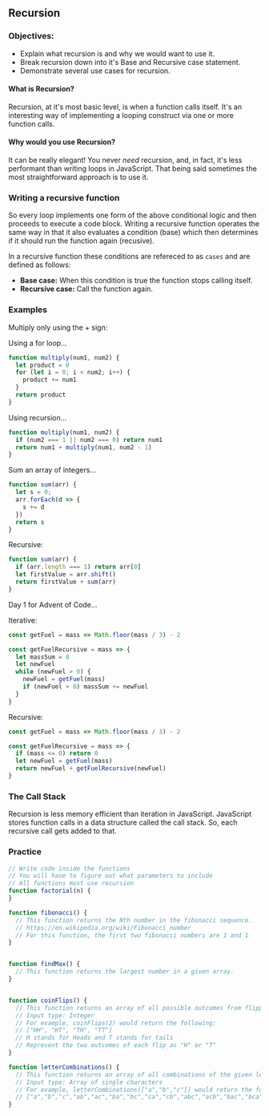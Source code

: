 
## Recursion


### Objectives:

- Explain what recursion is and why we would want to use it. 
- Break recursion down into it's Base and Recursive case statement.
- Demonstrate several use cases for recursion.

#### What is Recursion?

Recursion, at it's most basic level, is when a function calls itself.  It's an interesting way of implementing a looping construct via one or more function calls.

#### Why would you use Recursion? 

It can be really elegant! You never *need* recursion, and, in fact, it's less performant than writing loops in JavaScript. That being said sometimes the most straightforward approach is to use it. 

### Writing a recursive function

So every loop implements one form of the above conditional logic and then proceeds to execute a code block.  Writing a recursive function operates the same way in that it also evaluates a condition (base) which then determines if it should run the function again (recusive). 

In a recursive function these conditions are refereced to as `cases` and are defined as follows: 

- **Base case:** When this condition is true the function stops calling itself.
- **Recursive case:** Call the function again.

### Examples

Multiply only using the + sign:

Using a for loop...
```js
function multiply(num1, num2) {
  let product = 0
  for (let i = 0; i < num2; i++) {
    product += num1
  }
  return product
}
```
Using recursion...

```js
function multiply(num1, num2) {
  if (num2 === 1 || num2 === 0) return num1
  return num1 + multiply(num1, num2 - 1)
}
```

Sum an array of integers...
```js
function sum(arr) {
  let s = 0;
  arr.forEach(d => {
    s += d
  })
  return s
}
```
Recursive:
```js
function sum(arr) {
  if (arr.length === 1) return arr[0]
  let firstValue = arr.shift()
  return firstValue + sum(arr)
}
```
Day 1 for Advent of Code...

Iterative:
```js
const getFuel = mass => Math.floor(mass / 3) - 2

const getFuelRecursive = mass => {
  let massSum = 0
  let newFuel
  while (newFuel > 0) {
    newFuel = getFuel(mass)
    if (newFuel > 0) massSum += newFuel
  }
}
```

Recursive:
```js
const getFuel = mass => Math.floor(mass / 3) - 2

const getFuelRecursive = mass => {
  if (mass <= 0) return 0
  let newFuel = getFuel(mass)
  return newFuel + getFuelRecursive(newFuel)
}
```

### The Call Stack

Recursion is less memory efficient than iteration in JavaScript. JavaScript stores function calls in a data structure called the call stack. So, each recursive call gets added to that.

### Practice

```js
// Write code inside the functions
// You will have to figure out what parameters to include
// All functions must use recursion
function factorial(n) {
}

function fibonacci() {
  // This function returns the Nth number in the fibonacci sequence.
  // https://en.wikipedia.org/wiki/Fibonacci_number
  // For this function, the first two fibonacci numbers are 1 and 1
}


function findMax() {
  // This function returns the largest number in a given array.
}


function coinFlips() {
  // This function returns an array of all possible outcomes from flipping a coin N times.
  // Input type: Integer
  // For example, coinFlips(2) would return the following:
  // ["HH", "HT", "TH", "TT"]
  // H stands for Heads and T stands for tails
  // Represent the two outcomes of each flip as "H" or "T"
}

function letterCombinations() {
  // This function returns an array of all combinations of the given letters
  // Input type: Array of single characters
  // For example, letterCombinations(["a","b","c"]) would return the following:
  // ["a","b","c","ab","ac","ba","bc","ca","cb","abc","acb","bac","bca","cab","cba"]
}
```
